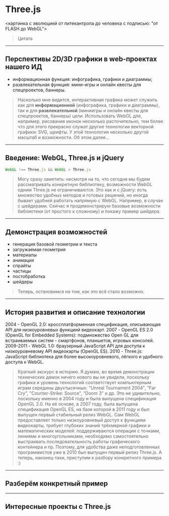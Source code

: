 # Three.js

<картинка с эволюцией от питекантропа до человека с подписью: "от FLASH до WebGL">

> Цитата

---

## Перспективы 2D/3D графики в web-проектах нашего ИД

- информационная функция: инфографика, графики и диаграммы;
- развлекательная функция: мини-игры и онлайн квесты для спецпроектов, баннеры.

> Насколько мне видится, интерактивная графика может служить как для **информационной** (инфографика, графики и диаграммы), так и для **развлекательной** (миниигры и онлайн квесты для спецпроектов, баннеры) цели. Использовать WebGL для, например, рисования иконок несколько расточительно, тем более что для этого прекрасно служат другие технологии векторной графики: SVG, шрифты.
> У этой технологии несколько другой масштаб и возможности. Об этом далее...

---

## Введение: WebGL, Three.js и jQuery

```javascript
WebGL !== Three.js && WebGL > Three.js
```

> Могу сразу заметить: несмотря на то, что сегодня мы будем рассматривать конкретную библиотеку, возможности WebGL одним Three.js не ограничиваются. Это как и с jQuery: есть множество удобных методов и готовых решений, но иногда бывает удобней работать напрямую с WebGL. Например, в случае с шейдерами.
Сейчас я продемонстрирую базовые возможности библиотеки (от простого к сложному) и покажу пример шейдера.

---

## Демонстрация возможностей

- генерация базовой геометрии и текста
- загружаемая геометрия
- материалы
- анимация
- спрайты
- частицы
- постобработка
- шейдеры

> Теперь, остановимся на том, как это всё стало возможно.

---

## История развития и описание технологии

2004 - OpenGL 2.0: кроссплатформенная спецификация, описывающая API для низкоуровневых функциий видеокарт.
2007 - OpenGL ES 2.0 (OpenGL for Embedded Systems): подмножество Open GL для встраиваемых систем - смартфонов, планшетов, игровых консолей.
2009-2011 - WebGL 1.0: браузерный JavaScript API для доступа к низкоуровневому API видеокарты (OpenGL ES).
2010 - Three.js: JavaScript библиотека для более высокоуровневого, лёгкого и удобного доступа к WebGL.

> Краткий экскурс в историю.
Я думаю, во время демонстрации технических демок ничего нового вы не увидели, поскольку графика и уровень технологий соответствует компьютерным играм середины двухтысячных: "Unreal Tournament 2004", "Far Cry", "Counter-Strike: Source", "Doom 3" и др. Это не удивительно, поскольку именно в 2004 году и была выпущена спецификация OpenGL 2.0. На её основе, в 2007 году, была выпущена спецификация OpenGL ES, на базе которой в 2011 году и был выпущен первый стабильный релиз WebGL.
Сам WebGL предоставляет только низкоуровневый доступ к функциям видеокарты, требует глубоких знаний трёхмерной графики и математических моделей: поддерживаются операции с точками, линиями и многоугольниками, необходимо самостоятельно выстраивать последовательность работы графического контейнера и пр. Поэтому, для удобства даже неподготовленных программистов уже в 2010 был выпущен первый релиз Three.js.
А теперь, наконец-таки, приступим к разбору конкретного примера :)

---

## Разберём конкретный пример



---

## Интересные проекты с Three.js

